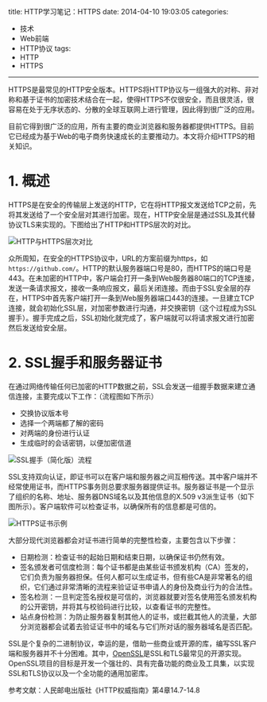 title: HTTP学习笔记：HTTPS
date: 2014-04-10 19:03:05
categories:
- 技术
- Web前端
- HTTP协议
tags:
- HTTP
- HTTPS
---
HTTPS是最常见的HTTP安全版本。HTTPS将HTTP协议与一组强大的对称、非对称和基于证书的加密技术结合在一起，使得HTTPS不仅很安全，而且很灵活，很容易在处于无序状态的、分散的全球互联网上进行管理，因此得到很广泛的应用。

目前它得到很广泛的应用，所有主要的商业浏览器和服务器都提供HTTPS。目前它已经成为基于Web的电子商务快速成长的主要推动力。本文将介绍HTTPS的相关知识。

<!-- more -->

# 1. 概述

HTTPS是在安全的传输层上发送的HTTP，它在将HTTP报文发送给TCP之前，先将其发送给了一个安全层对其进行加密。现在，HTTP安全层是通过SSL及其代替协议TLS来实现的。下图给出了HTTP和HTTPS层次的对比。

![HTTP与HTTPS层次对比](http://raytaylorlin-blog.qiniudn.com/image/HTTP/HTTP%E4%B8%8EHTTPS%E5%B1%82%E6%AC%A1%E5%AF%B9%E6%AF%94.jpg)

众所周知，在安全的HTTPS协议中，URL的方案前缀为https，如`https://github.com/`。HTTP的默认服务器端口号是80，而HTTPS的端口号是443。在未加密的HTTP中，客户端会打开一条到Web服务器80端口的TCP连接，发送一条请求报文，接收一条响应报文，最后关闭连接。而由于SSL安全层的存在，HTTPS中首先客户端打开一条到Web服务器端口443的连接。一旦建立TCP连接，就会初始化SSL层，对加密参数进行沟通，并交换密钥（这个过程成为SSL握手）。握手完成之后，SSL初始化就完成了，客户端就可以将请求报文进行加密然后发送给安全层。

# 2. SSL握手和服务器证书

在通过网络传输任何已加密的HTTP数据之前，SSL会发送一组握手数据来建立通信连接，主要完成以下工作：（流程图如下所示）

* 交换协议版本号
* 选择一个两端都了解的密码
* 对两端的身份进行认证
* 生成临时的会话密钥，以便加密信道

![SSL握手（简化版）流程](http://raytaylorlin-blog.qiniudn.com/image/HTTP/SSL%E6%8F%A1%E6%89%8B%EF%BC%88%E7%AE%80%E5%8C%96%E7%89%88%EF%BC%89%E6%B5%81%E7%A8%8B.jpg)

SSL支持双向认证，即证书可以在客户端和服务器之间互相传送。其中客户端并不经常使用证书，而HTTPS事务则总要求服务器提供证书。服务器证书是一个显示了组织的名称、地址、服务器DNS域名以及其他信息的X.509 v3派生证书（如下图所示）。客户端软件可以检查证书，以确保所有的信息都是可信的。

![HTTPS证书示例](http://raytaylorlin-blog.qiniudn.com/image/HTTP/HTTPS%E8%AF%81%E4%B9%A6%E7%A4%BA%E4%BE%8B.jpg)

大部分现代浏览器都会对证书进行简单的完整性检查，主要包含以下步骤：

* 日期检测：检查证书的起始日期和结束日期，以确保证书仍然有效。
* 签名颁发者可信度检测：每个证书都是由某些证书颁发机构（CA）签发的，它们负责为服务器担保。任何人都可以生成证书，但有些CA是非常著名的组织，它们通过非常清晰的流程来验证证书申请人的身份及商业行为的合法性。
* 签名检测：一旦判定签名授权是可信的，浏览器就要对签名使用签名颁发机构的公开密钥，并将其与校验码进行比较，以查看证书的完整性。
* 站点身份检测：为防止服务器复制其他人的证书，或拦截其他人的流量，大部分浏览器都会试着去验证证书中的域名与它们所对话的服务器域名是否匹配。

SSL是个复杂的二进制协议，幸运的是，借助一些商业或开源的库，编写SSL客户端和服务器并不十分困难。其中，[OpenSSL](http://www.openssl.org)是SSL和TLS最常见的开源实现。OpenSSL项目的目标是开发一个强壮的、具有完备功能的商业及工具集，以实现SSL和TLS协议以及一个全功能的通用加密库。

参考文献：人民邮电出版社《HTTP权威指南》第4章14.7-14.8